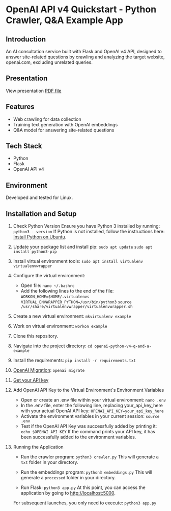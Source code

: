 # OpenAI API v4 Quickstart - Python Crawler, Q&A Example App

## Introduction

An AI consultation service built with Flask and OpenAI v4 API, designed to answer site-related questions by crawling and analyzing the target website, openai.com, excluding unrelated queries.

## Presentation

View presentation [PDF file](https://drive.google.com/file/d/1dMAfNc9gHi5l_dAv75uM8IPKn_QNxyRx/view?usp=sharing)

## Features

- Web crawling for data collection
- Training text generation with OpenAI embeddings
- Q&A model for answering site-related questions

## Tech Stack

- Python
- Flask
- OpenAI API v4

## Environment

Developed and tested for Linux.

## Installation and Setup

1. Check Python Version
   Ensure you have Python 3 installed by running:
   `python3 --version`
   If Python is not installed, follow the instructions here: [Install Python on Ubuntu](https://www.makeuseof.com/install-python-ubuntu/).

2. Update your package list and install pip:
   `sudo apt update`
   `sudo apt install python3-pip`

3. Install virtual environment tools:
   `sudo apt install virtualenv virtualenvwrapper`

4. Configure the virtual environment:

   - Open file:
     `nano ~/.bashrc`
   - Add the following lines to the end of the file:
     `WORKON_HOME=$HOME/.virtualenvs`
     `VIRTUAL_ENVWRAPPER_PYTHON=/usr/bin/python3`
     `source /usr/share/virtualenvwrapper/virtualenvwrapper.sh`

5. Create a new virtual environment:
   `mkvirtualenv example`

6. Work on virtual environment:
   `workon example`

7. Clone this repository.

8. Navigate into the project directory:
   `cd openai-python-v4-q-and-a-example`

9. Install the requirements:
   `pip install -r requirements.txt`

10. [OpenAI Migration](https://github.com/openai/openai-python/discussions/742):
    `openai migrate`

11. [Get your API key](https://beta.openai.com/account/api-keys)

12. Add OpenAI API Key to the Virtual Environment`s Environment Variables

    - Open or create an .env file within your virtual environment:
      `nano .env`
    - In the .env file, enter the following line, replacing your_api_key_here with your actual OpenAI API key:
      `OPENAI_API_KEY=your_api_key_here`
    - Activate the environment variables in your current session:
      `source .env`
    - Test if the OpenAI API Key was successfully added by printing it:
      `echo $OPENAI_API_KEY`
      If the command prints your API key, it has been successfully added to the environment variables.

13. Running the Application

    - Run the crawler program:
      `python3 crawler.py`
      This will generate a `txt` folder in your directory.

    - Run the embeddings program:
      `python3 embeddings.py`
      This will generate a `processed` folder in your directory.

    - Run Flask:
      `python3 app.py`
      At this point, you can access the application by going to [http://localhost:5000](http://localhost:5000).

    For subsequent launches, you only need to execute:
    `python3 app.py`
